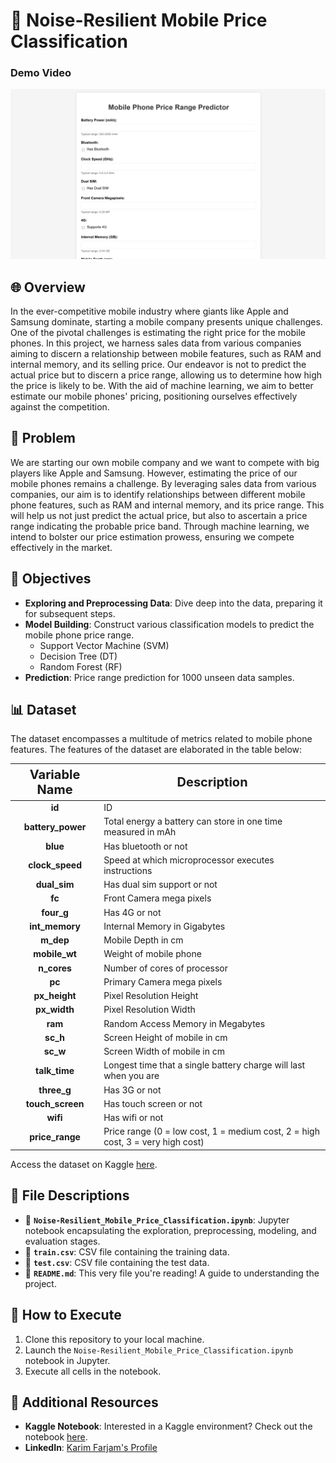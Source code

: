 # 📱 Noise-Resilient Mobile Price Classification
### Demo Video

[![Watch the demo video](image.png)](https://www.youtube.com/watch?v=uGOlgEpbFEE)

## 🌐 Overview
In the ever-competitive mobile industry where giants like Apple and Samsung dominate, starting a mobile company presents unique challenges. One of the pivotal challenges is estimating the right price for the mobile phones. In this project, we harness sales data from various companies aiming to discern a relationship between mobile features, such as RAM and internal memory, and its selling price. Our endeavor is not to predict the actual price but to discern a price range, allowing us to determine how high the price is likely to be. With the aid of machine learning, we aim to better estimate our mobile phones' pricing, positioning ourselves effectively against the competition.

## 🚩 Problem
We are starting our own mobile company and we want to compete with big players like Apple and Samsung. However, estimating the price of our mobile phones remains a challenge. By leveraging sales data from various companies, our aim is to identify relationships between different mobile phone features, such as RAM and internal memory, and its price range. This will help us not just predict the actual price, but also to ascertain a price range indicating the probable price band. Through machine learning, we intend to bolster our price estimation prowess, ensuring we compete effectively in the market.

## 🎯 Objectives
- **Exploring and Preprocessing Data**: Dive deep into the data, preparing it for subsequent steps.
- **Model Building**: Construct various classification models to predict the mobile phone price range.
  - Support Vector Machine (SVM)
  - Decision Tree (DT)
  - Random Forest (RF)
- **Prediction**: Price range prediction for 1000 unseen data samples.

## 📊 Dataset
The dataset encompasses a multitude of metrics related to mobile phone features. The features of the dataset are elaborated in the table below:

<div align="center">
<table style="width:100%">
<thead>
<tr>
<th style="text-align:center; font-weight: bold; font-size:20px">Variable Name</th>
<th style="text-align:center; font-weight: bold; font-size:20px">Description</th>
</tr>
</thead>
<tbody>
<tr><td><b><center>id</center></b></td><td>ID</td></tr>
<tr><td><b><center>battery_power</center></b></td><td>Total energy a battery can store in one time measured in mAh</td></tr>
<tr><td><b><center>blue</center></b></td><td>Has bluetooth or not</td></tr>
<tr><td><b><center>clock_speed</center></b></td><td>Speed at which microprocessor executes instructions</td></tr>
<tr><td><b><center>dual_sim</center></b></td><td>Has dual sim support or not</td></tr>
<tr><td><b><center>fc</center></b></td><td>Front Camera mega pixels</td></tr>
<tr><td><b><center>four_g</center></b></td><td>Has 4G or not</td></tr>
<tr><td><b><center>int_memory</center></b></td><td>Internal Memory in Gigabytes</td></tr>
<tr><td><b><center>m_dep</center></b></td><td>Mobile Depth in cm</td></tr>
<tr><td><b><center>mobile_wt</center></b></td><td>Weight of mobile phone</td></tr>
<tr><td><b><center>n_cores</center></b></td><td>Number of cores of processor</td></tr>
<tr><td><b><center>pc</center></b></td><td>Primary Camera mega pixels</td></tr>
<tr><td><b><center>px_height</center></b></td><td>Pixel Resolution Height</td></tr>
<tr><td><b><center>px_width</center></b></td><td>Pixel Resolution Width</td></tr>
<tr><td><b><center>ram</center></b></td><td>Random Access Memory in Megabytes</td></tr>
<tr><td><b><center>sc_h</center></b></td><td>Screen Height of mobile in cm</td></tr>
<tr><td><b><center>sc_w</center></b></td><td>Screen Width of mobile in cm</td></tr>
<tr><td><b><center>talk_time</center></b></td><td>Longest time that a single battery charge will last when you are</td></tr>
<tr><td><b><center>three_g</center></b></td><td>Has 3G or not</td></tr>
<tr><td><b><center>touch_screen</center></b></td><td>Has touch screen or not</td></tr>
<tr><td><b><center>wifi</center></b></td><td>Has wifi or not</td></tr>
<tr><td><b><center>price_range</center></b></td><td>Price range (0 = low cost, 1 = medium cost, 2 = high cost, 3 = very high cost)</td></tr>
</tbody>
</table>
</div>

Access the dataset on Kaggle [here](https://www.kaggle.com/datasets/iabhishekofficial/mobile-price-classification).

## 📁 File Descriptions
- 📓 **`Noise-Resilient_Mobile_Price_Classification.ipynb`**: Jupyter notebook encapsulating the exploration, preprocessing, modeling, and evaluation stages.
- 📄 **`train.csv`**: CSV file containing the training data.
- 📄 **`test.csv`**: CSV file containing the test data.
- 📘 **`README.md`**: This very file you're reading! A guide to understanding the project.

## 🚀 How to Execute
1. Clone this repository to your local machine.
2. Launch the `Noise-Resilient_Mobile_Price_Classification.ipynb` notebook in Jupyter.
3. Execute all cells in the notebook.

## 🔗 Additional Resources
- **Kaggle Notebook**: Interested in a Kaggle environment? Check out the notebook [here](https://www.kaggle.com/parhamfarjam).
- **LinkedIn**: [Karim Farjam's Profile](https://www.linkedin.com/in/karim-farjam-a6b72549/)
